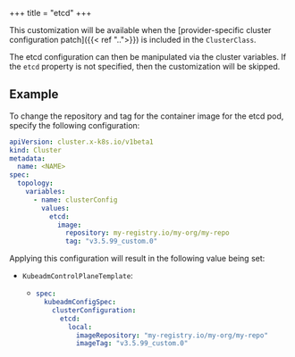 +++
title = "etcd"
+++

This customization will be available when the
[provider-specific cluster configuration patch]({{< ref "..">}}) is included in the `ClusterClass`.

The etcd configuration can then be manipulated via the cluster variables. If the `etcd` property is not specified, then
the customization will be skipped.

## Example

To change the repository and tag for the container image for the etcd pod, specify the following configuration:

```yaml
apiVersion: cluster.x-k8s.io/v1beta1
kind: Cluster
metadata:
  name: <NAME>
spec:
  topology:
    variables:
      - name: clusterConfig
        values:
          etcd:
            image:
              repository: my-registry.io/my-org/my-repo
              tag: "v3.5.99_custom.0"
```

Applying this configuration will result in the following value being set:

- `KubeadmControlPlaneTemplate`:

  - ```yaml
    spec:
      kubeadmConfigSpec:
        clusterConfiguration:
          etcd:
            local:
              imageRepository: "my-registry.io/my-org/my-repo"
              imageTag: "v3.5.99_custom.0"
    ```
